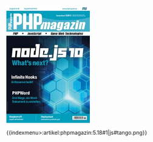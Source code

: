 ![No alt text available](/artikel/phpmagazin/php-magazin-5-18_cover_595x842_220x311-220x311.jpg)

{{indexmenu>:artikel:phpmagazin:5.18#1|js#tango.png}}